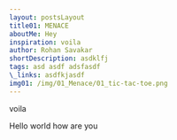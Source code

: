 ```yaml
---
layout: postsLayout
title01: MENACE
aboutMe: Hey
inspiration: voila
author: Rohan Savakar
shortDescription: asdklfj
tags: asd asdf adsfasdf
\_links: asdfkjasdf
img01: /img/01_Menace/01_tic-tac-toe.png
---
```


voila

Hello world how are you
